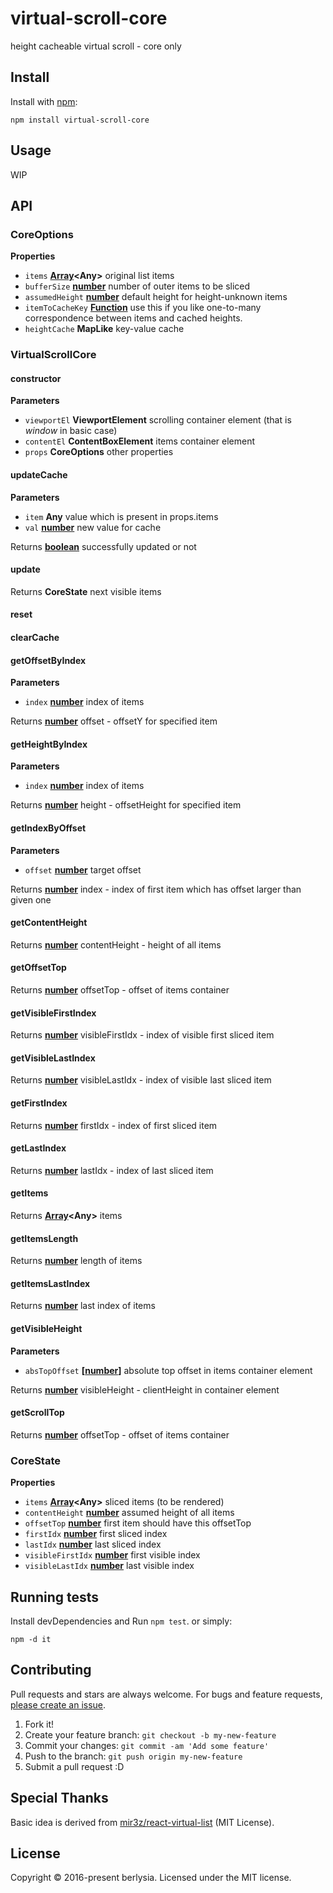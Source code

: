 # virtual-scroll-core

height cacheable virtual scroll - core only

## Install

Install with [npm](https://www.npmjs.com/):

    npm install virtual-scroll-core

## Usage

WIP

## API

### CoreOptions

**Properties**

-   `items` **[Array](https://developer.mozilla.org/en-US/docs/Web/JavaScript/Reference/Global_Objects/Array)&lt;Any>** original list items
-   `bufferSize` **[number](https://developer.mozilla.org/en-US/docs/Web/JavaScript/Reference/Global_Objects/Number)** number of outer items to be sliced
-   `assumedHeight` **[number](https://developer.mozilla.org/en-US/docs/Web/JavaScript/Reference/Global_Objects/Number)** default height for height-unknown items
-   `itemToCacheKey` **[Function](https://developer.mozilla.org/en-US/docs/Web/JavaScript/Reference/Statements/function)** use this if you like one-to-many correspondence between items and cached heights.
-   `heightCache` **MapLike** key-value cache

### VirtualScrollCore

#### constructor

**Parameters**

-   `viewportEl` **ViewportElement** scrolling container element (that is _window_ in basic case)
-   `contentEl` **ContentBoxElement** items container element
-   `props` **CoreOptions** other properties

#### updateCache

**Parameters**

-   `item` **Any** value which is present in props.items
-   `val` **[number](https://developer.mozilla.org/en-US/docs/Web/JavaScript/Reference/Global_Objects/Number)** new value for cache

Returns **[boolean](https://developer.mozilla.org/en-US/docs/Web/JavaScript/Reference/Global_Objects/Boolean)** successfully updated or not

#### update

Returns **CoreState** next visible items

#### reset

#### clearCache

#### getOffsetByIndex

**Parameters**

-   `index` **[number](https://developer.mozilla.org/en-US/docs/Web/JavaScript/Reference/Global_Objects/Number)** index of items

Returns **[number](https://developer.mozilla.org/en-US/docs/Web/JavaScript/Reference/Global_Objects/Number)** offset - offsetY for specified item

#### getHeightByIndex

**Parameters**

-   `index` **[number](https://developer.mozilla.org/en-US/docs/Web/JavaScript/Reference/Global_Objects/Number)** index of items

Returns **[number](https://developer.mozilla.org/en-US/docs/Web/JavaScript/Reference/Global_Objects/Number)** height - offsetHeight for specified item

#### getIndexByOffset

**Parameters**

-   `offset` **[number](https://developer.mozilla.org/en-US/docs/Web/JavaScript/Reference/Global_Objects/Number)** target offset

Returns **[number](https://developer.mozilla.org/en-US/docs/Web/JavaScript/Reference/Global_Objects/Number)** index - index of first item which has offset larger than given one

#### getContentHeight

Returns **[number](https://developer.mozilla.org/en-US/docs/Web/JavaScript/Reference/Global_Objects/Number)** contentHeight - height of all items

#### getOffsetTop

Returns **[number](https://developer.mozilla.org/en-US/docs/Web/JavaScript/Reference/Global_Objects/Number)** offsetTop - offset of items container

#### getVisibleFirstIndex

Returns **[number](https://developer.mozilla.org/en-US/docs/Web/JavaScript/Reference/Global_Objects/Number)** visibleFirstIdx - index of visible first sliced item

#### getVisibleLastIndex

Returns **[number](https://developer.mozilla.org/en-US/docs/Web/JavaScript/Reference/Global_Objects/Number)** visibleLastIdx - index of visible last sliced item

#### getFirstIndex

Returns **[number](https://developer.mozilla.org/en-US/docs/Web/JavaScript/Reference/Global_Objects/Number)** firstIdx - index of first sliced item

#### getLastIndex

Returns **[number](https://developer.mozilla.org/en-US/docs/Web/JavaScript/Reference/Global_Objects/Number)** lastIdx - index of last sliced item

#### getItems

Returns **[Array](https://developer.mozilla.org/en-US/docs/Web/JavaScript/Reference/Global_Objects/Array)&lt;Any>** items

#### getItemsLength

Returns **[number](https://developer.mozilla.org/en-US/docs/Web/JavaScript/Reference/Global_Objects/Number)** length of items

#### getItemsLastIndex

Returns **[number](https://developer.mozilla.org/en-US/docs/Web/JavaScript/Reference/Global_Objects/Number)** last index of items

#### getVisibleHeight

**Parameters**

-   `absTopOffset` **\[[number](https://developer.mozilla.org/en-US/docs/Web/JavaScript/Reference/Global_Objects/Number)]** absolute top offset in items container element

Returns **[number](https://developer.mozilla.org/en-US/docs/Web/JavaScript/Reference/Global_Objects/Number)** visibleHeight - clientHeight in container element

#### getScrollTop

Returns **[number](https://developer.mozilla.org/en-US/docs/Web/JavaScript/Reference/Global_Objects/Number)** offsetTop - offset of items container

### CoreState

**Properties**

-   `items` **[Array](https://developer.mozilla.org/en-US/docs/Web/JavaScript/Reference/Global_Objects/Array)&lt;Any>** sliced items (to be rendered)
-   `contentHeight` **[number](https://developer.mozilla.org/en-US/docs/Web/JavaScript/Reference/Global_Objects/Number)** assumed height of all items
-   `offsetTop` **[number](https://developer.mozilla.org/en-US/docs/Web/JavaScript/Reference/Global_Objects/Number)** first item should have this offsetTop
-   `firstIdx` **[number](https://developer.mozilla.org/en-US/docs/Web/JavaScript/Reference/Global_Objects/Number)** first sliced index
-   `lastIdx` **[number](https://developer.mozilla.org/en-US/docs/Web/JavaScript/Reference/Global_Objects/Number)** last sliced index
-   `visibleFirstIdx` **[number](https://developer.mozilla.org/en-US/docs/Web/JavaScript/Reference/Global_Objects/Number)** first visible index
-   `visibleLastIdx` **[number](https://developer.mozilla.org/en-US/docs/Web/JavaScript/Reference/Global_Objects/Number)** last visible index

## Running tests

Install devDependencies and Run `npm test`.
or simply:

    npm -d it

## Contributing

Pull requests and stars are always welcome.
For bugs and feature requests, [please create an issue](https://github.com/berlysia/virtual-scroll-core/issues).

1.  Fork it!
2.  Create your feature branch: `git checkout -b my-new-feature`
3.  Commit your changes: `git commit -am 'Add some feature'`
4.  Push to the branch: `git push origin my-new-feature`
5.  Submit a pull request :D

## Special Thanks

Basic idea is derived from [mir3z/react-virtual-list](https://github.com/mir3z/react-virtual-list) (MIT License).

## License

Copyright © 2016-present berlysia.
Licensed under the MIT license.

